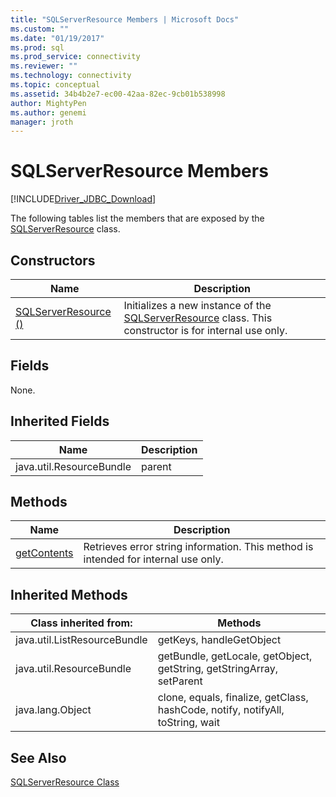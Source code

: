 ```yaml
---
title: "SQLServerResource Members | Microsoft Docs"
ms.custom: ""
ms.date: "01/19/2017"
ms.prod: sql
ms.prod_service: connectivity
ms.reviewer: ""
ms.technology: connectivity
ms.topic: conceptual
ms.assetid: 34b4b2e7-ec00-42aa-82ec-9cb01b538998
author: MightyPen
ms.author: genemi
manager: jroth
---
```

# SQLServerResource Members
[!INCLUDE[Driver_JDBC_Download](../../../includes/driver_jdbc_download.md)]

  The following tables list the members that are exposed by the [SQLServerResource](../../../connect/jdbc/reference/sqlserverresource-class.md) class.  
  
## Constructors  
  
|Name|Description|  
|----------|-----------------|  
|[SQLServerResource ()](../../../connect/jdbc/reference/sqlserverresource-constructor.md)|Initializes a new instance of the [SQLServerResource](../../../connect/jdbc/reference/sqlserverresource-class.md) class. This constructor is for internal use only.|  
  
## Fields  
 None.  
  
## Inherited Fields  
  
|Name|Description|  
|----------|-----------------|  
|java.util.ResourceBundle|parent|  
  
## Methods  
  
|Name|Description|  
|----------|-----------------|  
|[getContents](../../../connect/jdbc/reference/getcontents-method-sqlserverresource.md)|Retrieves error string information. This method is intended for internal use only.|  
  
## Inherited Methods  
  
|Class inherited from:|Methods|  
|---------------------------|-------------|  
|java.util.ListResourceBundle|getKeys, handleGetObject|  
|java.util.ResourceBundle|getBundle, getLocale, getObject, getString, getStringArray, setParent|  
|java.lang.Object|clone, equals, finalize, getClass, hashCode, notify, notifyAll, toString, wait|  
  
## See Also  
 [SQLServerResource Class](../../../connect/jdbc/reference/sqlserverresource-class.md)  
  
  
